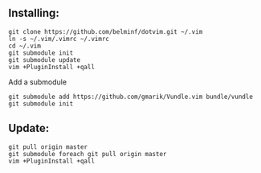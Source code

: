 Installing:
-----------
```
git clone https://github.com/belminf/dotvim.git ~/.vim
ln -s ~/.vim/.vimrc ~/.vimrc
cd ~/.vim
git submodule init
git submodule update
vim +PluginInstall +qall
```

Add a submodule

```
git submodule add https://github.com/gmarik/Vundle.vim bundle/vundle
git submodule init
```

Update:
-------
```
git pull origin master
git submodule foreach git pull origin master
vim +PluginInstall +qall
```
